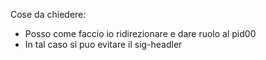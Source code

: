 Cose da chiedere:

- Posso come faccio io ridirezionare e dare ruolo al pid00
- In tal caso si puo evitare il sig-headler